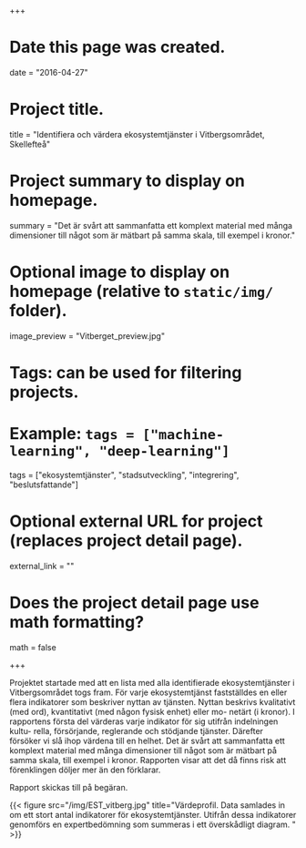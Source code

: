 +++
# Date this page was created.
date = "2016-04-27"

# Project title.
title = "Identifiera och värdera ekosystemtjänster i Vitbergsområdet, Skellefteå"

# Project summary to display on homepage.
summary = "Det är svårt att sammanfatta ett komplext material med många dimensioner till något som är mätbart på samma skala, till exempel i kronor."

# Optional image to display on homepage (relative to `static/img/` folder).
image_preview = "Vitberget_preview.jpg"

# Tags: can be used for filtering projects.
# Example: `tags = ["machine-learning", "deep-learning"]`
tags = ["ekosystemtjänster", "stadsutveckling", "integrering", "beslutsfattande"]

# Optional external URL for project (replaces project detail page).
external_link = ""

# Does the project detail page use math formatting?
math = false


+++

Projektet startade med att en lista med alla identifierade ekosystemtjänster i Vitbergsområdet togs fram. För varje ekosystemtjänst fastställdes en eller flera indikatorer som beskriver nyttan av tjänsten. Nyttan beskrivs kvalitativt (med ord), kvantitativt (med någon fysisk enhet) eller mo- netärt (i kronor). I rapportens första del värderas varje indikator för sig utifrån indelningen kultu- rella, försörjande, reglerande och stödjande tjänster. Därefter försöker vi slå ihop värdena till en helhet. Det är svårt att sammanfatta ett komplext material med många dimensioner till något som är mätbart på samma skala, till exempel i kronor. Rapporten visar att det då finns risk att förenklingen döljer mer än den förklarar.

Rapport skickas till på begäran.

{{< figure src="/img/EST_vitberg.jpg" title="Värdeprofil. Data samlades in om ett stort antal indikatorer för ekosystemtjänster. Utifrån dessa indikatorer genomförs en expertbedömning som summeras i ett överskådligt diagram. " >}}
